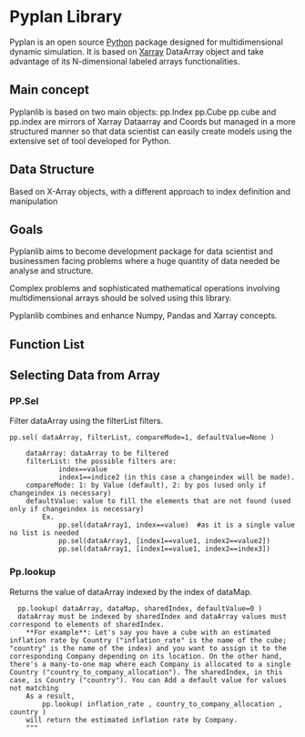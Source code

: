 
# **Pyplan Library**

Pyplan is an open source [Python](https://www.python.org/) package designed for multidimensional dynamic simulation. 
It is based on [Xarray](http://xarray.pydata.org/) DataArray object and take advantage of its N-dimensional labeled arrays functionalities.


## Main concept
Pyplanlib is based on two main objects:
pp.Index
pp.Cube
pp.cube and pp.index are mirrors of Xarray Dataarray and Coords but managed in a more structured manner so that data scientist can easily create models using the extensive set of tool developed for Python.

## Data Structure
Based on X-Array objects, with a different approach to index definition and manipulation

## Goals
Pyplanlib aims to become development package for data scientist and businessmen facing problems where a huge quantity of data needed be analyse and structure.

Complex problems and sophisticated mathematical operations involving multidimensional arrays should be solved using this library.

Pyplanlib combines and enhance Numpy, Pandas and Xarray concepts.
## Function List
## Selecting Data from Array
### PP.Sel

Filter dataArray using the filterList filters. 
    

    pp.sel( dataArray, filterList, compareMode=1, defaultValue=None )
            
        dataArray: dataArray to be filtered
        filterList: the possible filters are:
                index==value
                index1==indice2 (in this case a changeindex will be made).
        compareMode: 1: by Value (default), 2: by pos (used only if changeindex is necessary)
        defaultValue: value to fill the elements that are not found (used only if changeindex is necessary) 
            Ex.
                pp.sel(dataArray1, index==value)  #as it is a single value no list is needed
                pp.sel(dataArray1, [index1==value1, index2==value2])
                pp.sel(dataArray1, [index1==value1, index2==index3])

### Pp.lookup
Returns the value of dataArray indexed by the index of dataMap.
  
      pp.lookup( dataArray, dataMap, sharedIndex, defaultValue=0 )
      dataArray must be indexed by sharedIndex and dataArray values must correspond to elements of sharedIndex.
        **For example**: Let's say you have a cube with an estimated inflation rate by Country ("inflation_rate" is the name of the cube; "country" is the name of the index) and you want to assign it to the corresponding Company depending on its location. On the other hand, there's a many-to-one map where each Company is allocated to a single Country ("country_to_company_allocation"). The sharedIndex, in this case, is Country ("country"). You can Add a default value for values not matching
        As a result, 
            pp.lookup( inflation_rate , country_to_company_allocation , country )
        will return the estimated inflation rate by Company.
        """
<!--stackedit_data:
eyJoaXN0b3J5IjpbLTkxNDA1MDA1MCwxMDAxOTQyODE0LC00ND
U3MDYwMzAsLTc2MTgyNjMzNSwtMTk2ODY2NTMzMiwxNjgwMDAy
OTYzLDkwODE5MDk3OCw0OTQ4MDc3MDNdfQ==
-->